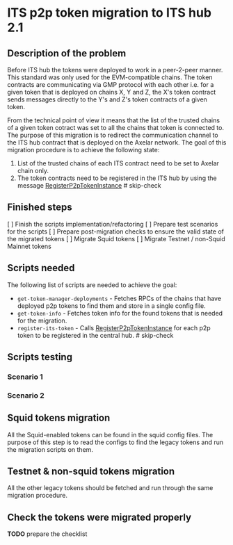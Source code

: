 # ITS p2p token migration to ITS hub 2.1

## Description of the problem

Before ITS hub the tokens were deployed to work in a peer-2-peer manner. This standard was only used for the EVM-compatible chains. The token contracts are communicating via GMP protocol with each other i.e. for a given token that is deployed on chains X, Y and Z, the X's token contract sends messages directly to the Y's and Z's token contracts of a given token.

From the technical point of view it means that the list of the trusted chains of a given token cotract was set to all the chains that token is connected to. The purpose of this migration is to redirect the communication channel to the ITS hub contract that is deployed on the Axelar network. The goal of this migration procedure is to achieve the following state:
1. List of the trusted chains of each ITS contract need to be set to Axelar chain only.
2. The token contracts need to be registered in the ITS hub by using the message [RegisterP2pTokenInstance](https://github.com/axelarnetwork/axelar-amplifier/blob/b58d789c2b91d245d3593b445e00e9ab8e878ac4/contracts/interchain-token-service/src/msg.rs#L65) # skip-check


## Finished steps

[ ] Finish the scripts implementation/refactoring
[ ] Prepare test scenarios for the scripts
[ ] Prepare post-migration checks to ensure the valid state of the migrated tokens
[ ] Migrate Squid tokens
[ ] Migrate Testnet / non-Squid Mainnet tokens


## Scripts needed

The following list of scripts are needed to achieve the goal:
 - `get-token-manager-deployments` - Fetches RPCs of the chains that have deployed p2p tokens to find them and store in a single config file.
 - `get-token-info` - Fetches token info for the found tokens that is needed for the migration.
 - `register-its-token` - Calls [RegisterP2pTokenInstance](https://github.com/axelarnetwork/axelar-amplifier/blob/b58d789c2b91d245d3593b445e00e9ab8e878ac4/contracts/interchain-token-service/src/msg.rs#L65) for each p2p token to be registered in the central hub. # skip-check


## Scripts testing

### Scenario 1
### Scenario 2


## Squid tokens migration

All the Squid-enabled tokens can be found in the squid config files. The purpose of this step is to read the configs to find the legacy tokens and run the migration scripts on them.


## Testnet & non-squid tokens migration

All the other legacy tokens should be fetched and run through the same migration procedure.



## Check the tokens were migrated properly

**TODO** prepare the checklist
